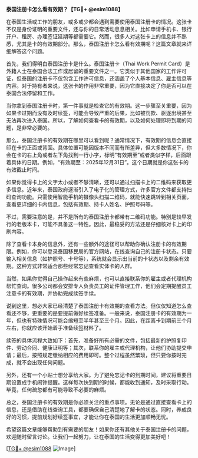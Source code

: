 **泰国注册卡怎么看有效期？【TG💪+ @esim1088】**

在泰国生活或工作的朋友，或多或少都会遇到需要使用泰国注册卡的情况。这张卡不仅是身份证明的重要文件，还与你的日常活动息息相关。比如申请手机卡、银行开户、租房、办理签证延期等都需要它。然而，很多人对这张卡上的信息并不熟悉，尤其是卡的有效期部分。那么，泰国注册卡怎么看有效期呢？这篇文章就来详细解答这个问题。

首先，我们得明白泰国注册卡是什么。泰国注册卡（Thai Work Permit Card）是外籍人士在泰国合法工作或居留的重要文件之一。它类似于其他国家的工作许可证，但泰国的注册卡不仅包含工作许可信息，还涵盖了个人基本信息、雇主信息等内容。对于持有者来说，这张卡的作用非常重要，因为它直接决定了你是否可以在泰国合法停留和工作。

当你拿到泰国注册卡时，第一件事就是检查它的有效期。这一步骤至关重要，因为如果卡过期而没有及时续签，可能会导致严重的后果，比如被罚款、驱逐出境甚至无法再次进入泰国。所以，了解如何查看卡的有效期，以及如何处理即将到期的问题，是非常必要的。

那么，泰国注册卡的有效期在哪里可以看到呢？通常情况下，有效期的信息会直接印在卡的正面或背面。具体位置可能因版本不同而有所差异，但大多数情况下，你会在卡的右上角或者左下角找到一行小字，标明“有效期至”或者类似字样，后面跟着具体的日期。例如，“有效期至：2025年12月31日”。这个日期就是你这张卡的有效截止时间。

如果你觉得卡上的文字太小或者不够清晰，还可以通过扫描卡上的二维码来获取更多信息。近年来，泰国政府逐渐引入了电子化的管理方式，许多官方文件都支持扫码查询功能。只需使用智能手机的摄像头扫描二维码，就能快速跳转到相关页面，查看更详细的卡内信息，包括有效期、持卡人姓名、护照号码等。

不过，需要注意的是，并不是所有的泰国注册卡都带有二维码功能。特别是较早发行的老版本卡，可能不具备这一特性。因此，最稳妥的方法还是仔细核对卡上的印刷内容。

除了查看卡本身的信息外，还有一些额外的途径可以帮助你确认注册卡的有效期限。例如，你可以登录泰国移民局的官方网站，在线查询自己的注册卡状态。只要输入相关信息（如护照号、卡号等），系统就会显示出当前的卡状态以及剩余有效期。这种方式非常适合那些经常忘记查看实体卡的人群。

当然，如果你觉得自己操作起来有些麻烦，也可以直接联系你的雇主或者代理机构帮忙查询。很多公司都会安排专人负责员工的证件管理工作，他们会定期提醒员工注意卡的有效期，并协助完成续签手续。

说到这里，想必大家已经清楚了泰国注册卡有效期的查看方法。但仅仅知道怎么查看还不够，更重要的是要提前做好续签准备。一般来说，泰国注册卡的有效期为一年，但也有特殊情况可能会缩短至半年甚至三个月。因此，在距离卡到期前三个月左右，你就应该开始着手准备续签材料了。

续签的具体流程大致如下：首先，准备好所有必需的文件，包括最新的护照复印件、劳动合同、健康证明等；其次，联系你的雇主或代理机构，让他们协助提交申请；最后，按照规定缴纳相应的费用即可。整个过程虽然繁琐，但只要你按时完成，就不会出现任何问题。

另外，还有一个小贴士想分享给大家。为了避免忘记卡的到期时间，建议将重要日期设置成手机闹钟提醒。这样每次快到期的时候，都能收到通知，及时采取行动。毕竟，任何疏忽都有可能导致不必要的麻烦。

总之，泰国注册卡的有效期是你必须关注的重点事项。无论是通过直接查看卡上的信息，还是借助在线查询工具，都要确保自己清楚地了解卡的状态。同时，养成良好的习惯，提前规划好续签事宜，才能让你在泰国的生活更加顺畅无忧。

希望这篇文章能够帮助到有需要的朋友！如果你还有其他关于泰国注册卡的问题，欢迎随时留言讨论。让我们一起努力，让在泰国的生活变得更加美好吧！

[[TG💪+ @esim1088](https://t.me/s/esim1088) ![Image](https://i.postimg.cc/4NQfJmqS/Snipaste-2025-05-13-00-14-12.png)]